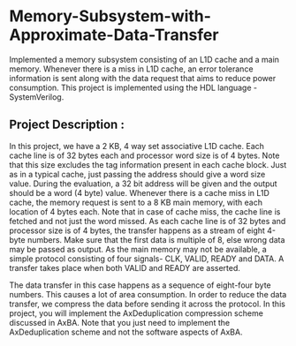 # Memory-Subsystem-with-Approximate-Data-Transfer
Implemented a memory subsystem consisting of an L1D cache and a main memory. Whenever there is a miss in L1D cache, an error tolerance information is sent along with the data request that aims to reduce power consumption. This project is implemented using the HDL language - SystemVerilog.


## Project Description : 
In this project, we have a 2 KB, 4 way set associative L1D cache. Each cache line is of 32 bytes each and processor
word size is of 4 bytes. Note that this size excludes the tag information present in each cache block. Just as in a
typical cache, just passing the address should give a word size value. During the evaluation, a 32 bit address will be
given and the output should be a word (4 byte) value.
Whenever there is a cache miss in L1D cache, the memory request is sent to a 8 KB main memory, with each
location of 4 bytes each. Note that in case of cache miss, the cache line is fetched and not just the word missed. As
each cache line is of 32 bytes and processor size is of 4 bytes, the transfer happens as a stream of eight 4-byte
numbers. Make sure that the first data is multiple of 8, else wrong data may be passed as output. As the main
memory may not be available, a simple protocol consisting of four signals- CLK, VALID, READY and DATA. A
transfer takes place when both VALID and READY are asserted.

The data transfer in this case happens as a sequence of eight-four byte numbers. This causes a lot of area
consumption. In order to reduce the data transfer, we compress the data before sending it across the protocol. In
this project, you will implement the AxDeduplication compression scheme discussed in AxBA. Note that you just
need to implement the AxDeduplication scheme and not the software aspects of AxBA.
